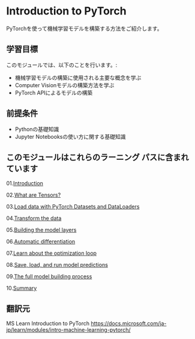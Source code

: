 # Introduction to PyTorch

PyTorchを使って機械学習モデルを構築する方法をご紹介します。

## 学習目標

このモジュールでは、以下のことを行います。:

* 機械学習モデルの構築に使用される主要な概念を学ぶ
* Computer Visionモデルの構築方法を学ぶ
* PyTorch APIによるモデルの構築

## 前提条件

* Pythonの基礎知識
* Jupyter Notebooksの使い方に関する基礎知識

## このモジュールはこれらのラーニング パスに含まれています

01.[Introduction](01.Introduction.md)

02.[What are Tensors?](02.What_are_Tensors.ipynb)

03.[Load data with PyTorch Datasets and DataLoaders](03.Load_data_with_PyTorch_Datasets_and_Dataloaders.ipynb)

04.[Transform the data](04.Transform_the_data.ipynb)

05.[Building the model layers](05.Building_the_model_layers.ipynb)

06.[Automatic differentiation](06.Automatic_differentiation.ipynb)

07.[Learn about the optimization loop]()

08.[Save, load, and run model predictions]()

09.[The full model building process]()

10.[Summary]()

## 翻訳元

MS Learn Introduction to PyTorch
<https://docs.microsoft.com/ja-jp/learn/modules/intro-machine-learning-pytorch/>
